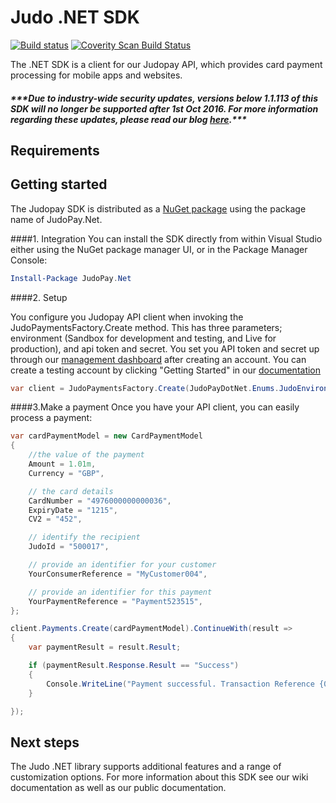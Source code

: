 # Judo .NET SDK

[![Build status](https://ci.appveyor.com/api/projects/status/y9mrqtjr0cf1g5li?svg=true)](https://ci.appveyor.com/project/JudoPayments/dotnetsdk) <a href="https://scan.coverity.com/projects/judopaydotnetsdk">
  <img alt="Coverity Scan Build Status"
       src="https://img.shields.io/coverity/scan/6752.svg"/>
</a>

The .NET SDK is a client for our Judopay API, which provides card payment processing for mobile apps and websites.

##### **\*\*\*Due to industry-wide security updates, versions below 1.1.113 of this SDK will no longer be supported after 1st Oct 2016. For more information regarding these updates, please read our blog [here](http://hub.judopay.com/pci31-security-updates/).*****

## Requirements

## Getting started
The Judopay SDK is distributed as a [NuGet package](https://www.nuget.org/packages/JudoPay.Net/) 
using the package name of JudoPay.Net.

####1. Integration
You can install the SDK directly from within Visual Studio either using the NuGet package manager UI, or in the Package Manager Console:

```powershell
Install-Package JudoPay.Net
```

####2. Setup

You configure you Judopay API client when invoking the JudoPaymentsFactory.Create method. This has
three parameters; environment (Sandbox for development and testing, and Live for production), and api
token and secret. You set you API token and secret up through our [management dashboard](https://portal.judopay.com)
after creating an account. You can create a testing account by clicking "Getting Started" in our [documentation](https://www.judopay.com/docs)

```c#
var client = JudoPaymentsFactory.Create(JudoPayDotNet.Enums.JudoEnvironment.Sandbox, "YOUR_API_TOKEN", "YOUR_API_SECRET");
```

####3.Make a payment
Once you have your API client, you can easily process a payment:

```c#
var cardPaymentModel = new CardPaymentModel
{
	//the value of the payment
	Amount = 1.01m,
	Currency = "GBP",

	// the card details
	CardNumber = "4976000000000036",
	ExpiryDate = "1215",
	CV2 = "452",

	// identify the recipient
	JudoId = "500017",

	// provide an identifier for your customer
	YourConsumerReference = "MyCustomer004",

	// provide an identifier for this payment
	YourPaymentReference = "Payment523515",
};

client.Payments.Create(cardPaymentModel).ContinueWith(result =>
{
	var paymentResult = result.Result;

	if (paymentResult.Response.Result == "Success")
	{
		Console.WriteLine("Payment successful. Transaction Reference {0}", paymentResult.Response.ReceiptId);
	}

});
```

## Next steps
The Judo .NET library supports additional features and a range of customization options. For more information about this SDK see our wiki documentation as well as our public documentation.
